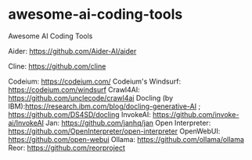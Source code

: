 # awesome-ai-coding-tools
Awesome AI Coding Tools


Aider: https://github.com/Aider-AI/aider

Cline: https://github.com/cline

Codeium: https://codeium.com/
Codeium's Windsurf: https://codeium.com/windsurf
Crawl4AI: https://github.com/unclecode/crawl4ai 
Docling (by IBM):https://research.ibm.com/blog/docling-generative-AI ; https://github.com/DS4SD/docling
InvokeAI: https://github.com/invoke-ai/InvokeAI
Jan: https://github.com/janhq/jan
Open Interpreter: https://github.com/OpenInterpreter/open-interpreter
OpenWebUI: https://github.com/open-webui
Ollama: https://github.com/ollama/ollama
Reor: https://github.com/reorproject
